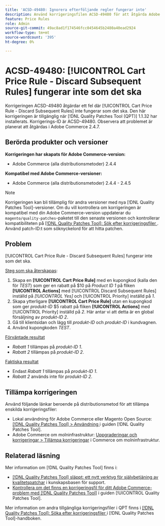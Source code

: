 ```yaml
---
title: 'ACSD-49480: Ignorera efterföljande regler fungerar inte'
description: Använd korrigeringsfilen ACSD-49480 för att åtgärda Adobe Commerce-problemet där [!UICONTROL Cart Price Rule - Discard Subsequent Rules] inte fungerar som det ska.
feature: Price Rules
role: Admin
source-git-commit: 49ac8ad1f174546fcc0454645b2480a40ead2924
workflow-type: tm+mt
source-wordcount: '395'
ht-degree: 0%

---
```


# ACSD-49480: [!UICONTROL Cart Price Rule - Discard Subsequent Rules] fungerar inte som det ska

Korrigeringen ACSD-49480 åtgärdar ett fel där [!UICONTROL Cart Price Rule - Discard Subsequent Rules] inte fungerar som det ska. Den här korrigeringen är tillgänglig när [!DNL Quality Patches Tool (QPT)] 1.1.32 har installerats. Korrigerings-ID är ACSD-49480. Observera att problemet är planerat att åtgärdas i Adobe Commerce 2.4.7.

## Berörda produkter och versioner

**Korrigeringen har skapats för Adobe Commerce-version:**

* Adobe Commerce (alla distributionsmetoder) 2.4.4

**Kompatibel med Adobe Commerce-versioner:**

* Adobe Commerce (alla distributionsmetoder) 2.4.4 - 2.4.5

>[!NOTE]
>
>Korrigeringen kan bli tillämplig för andra versioner med nya [!DNL Quality Patches Tool]-versioner. Om du vill kontrollera om korrigeringen är kompatibel med din Adobe Commerce-version uppdaterar du `magento/quality-patches`-paketet till den senaste versionen och kontrollerar kompatibiliteten på [[!DNL Quality Patches Tool]: Sök efter korrigeringsfiler ](https://experienceleague.adobe.com/tools/commerce-quality-patches/index.html). Använd patch-ID:t som söknyckelord för att hitta patchen.

## Problem

[!UICONTROL Cart Price Rule - Discard Subsequent Rules] fungerar inte som det ska.

<u>Steg som ska återskapas</u>:

1. Skapa en **[!UICONTROL Cart Price Rule]** med en kupongkod (kalla den för *TEST*) som ger en rabatt på $10 på *Product ID 1* på fliken **[!UICONTROL Actions]** med [!UICONTROL Discard Subsequent Rules] inställd på *[!UICONTROL Yes]* och [!UICONTROL Priority] inställd på *1*.
1. Skapa ytterligare **[!UICONTROL Cart Price Rule]** utan en kupongkod som ger *produkt-ID* $5 rabatt på fliken **[!UICONTROL Actions]** med [!UICONTROL Priority] inställd på *2*. Här antar vi att detta är en global försäljning av *produkt-ID 2*.
1. Gå till klientsidan och lägg till *produkt-ID* och *produkt-ID* i kundvagnen.
1. Använd kupongkoden *TEST*.

<u>Förväntade resultat</u>

* *Rabatt 1* tillämpas på *produkt-ID 1*.
* *Rabatt 2* tillämpas på *produkt-ID 2*.

<u>Faktiska resultat</u>

* Endast *Rabatt 1* tillämpas på *produkt-ID 1*.
* *Rabatt 2* används inte för *produkt-ID 2*.

## Tillämpa korrigeringen

Använd följande länkar beroende på distributionsmetod för att tillämpa enskilda korrigeringsfiler:

* Lokal användning för Adobe Commerce eller Magento Open Source: [[!DNL Quality Patches Tool] > Användning ](https://experienceleague.adobe.com/docs/commerce-operations/tools/quality-patches-tool/usage.html) i guiden [!DNL Quality Patches Tool].
* Adobe Commerce om molninfrastruktur: [Uppgraderingar och korrigeringar > Tillämpa korrigeringar](https://experienceleague.adobe.com/docs/commerce-cloud-service/user-guide/develop/upgrade/apply-patches.html) i Commerce om molninfrastruktur.

## Relaterad läsning

Mer information om [!DNL Quality Patches Tool] finns i:

* [[!DNL Quality Patches Tool] släppt: ett nytt verktyg för självbetjäning av kvalitetspatchar](https://experienceleague.adobe.com/en/docs/commerce-knowledge-base/kb/announcements/commerce-announcements/magento-quality-patches-released-new-tool-to-self-serve-quality-patches) i kunskapsbasen för support.
* [Kontrollera om det finns en korrigeringsfil för ditt Adobe Commerce-problem med  [!DNL Quality Patches Tool]](/help/tools/quality-patches-tool/patches-available-in-qpt/check-patch-for-magento-issue-with-magento-quality-patches.md) i guiden [!UICONTROL Quality Patches Tool].


Mer information om andra tillgängliga korrigeringsfiler i QPT finns i [[!DNL Quality Patches Tool]: Söka efter korrigeringsfiler ](https://experienceleague.adobe.com/tools/commerce-quality-patches/index.html) i [!DNL Quality Patches Tool]-handboken.
